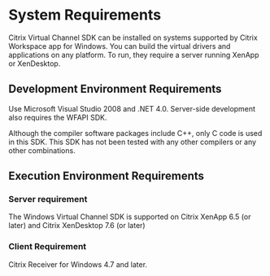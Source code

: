 # System Requirements

Citrix Virtual Channel SDK can be installed on systems supported by Citrix Workspace app for Windows. You can build the virtual drivers and applications on any platform. To run, they require a server running XenApp or XenDesktop.

## Development Environment Requirements

Use Microsoft Visual Studio 2008 and .NET 4.0. Server-side development
also requires the WFAPI SDK.

Although the compiler software packages include C++, only C code is used
in this SDK. This SDK has not been tested with any other compilers or
any other combinations.

## Execution Environment Requirements

### Server requirement

The Windows Virtual Channel SDK is supported on Citrix XenApp 6.5 (or later) and Citrix XenDesktop 7.6 (or later)

### Client Requirement

Citrix Receiver for Windows 4.7 and later.
